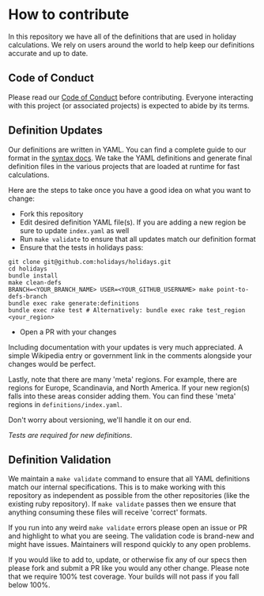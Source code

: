 # How to contribute

In this repository we have all of the definitions that are used in holiday calculations. We rely on users around the world to help keep our definitions accurate and up to date.

## Code of Conduct

Please read our [Code of Conduct](https://github.com/holidays/holidays/blob/master/CODE_OF_CONDUCT.md) before contributing. Everyone interacting with this project (or associated projects) is expected to abide by its terms.

## Definition Updates

Our definitions are written in YAML. You can find a complete guide to our format in the [syntax docs](SYNTAX.md). We take the YAML definitions and generate final definition files in the various projects that are loaded at runtime for fast calculations.

Here are the steps to take once you have a good idea on what you want to change:

* Fork this repository
* Edit desired definition YAML file(s). If you are adding a new region be sure to update `index.yaml` as well
* Run `make validate` to ensure that all updates match our definition format
* Ensure that the tests in holidays pass:
```
git clone git@github.com:holidays/holidays.git
cd holidays
bundle install
make clean-defs
BRANCH=<YOUR_BRANCH_NAME> USER=<YOUR_GITHUB_USERNAME> make point-to-defs-branch
bundle exec rake generate:definitions
bundle exec rake test # Alternatively: bundle exec rake test_region <your_region>
```
* Open a PR with your changes

Including documentation with your updates is very much appreciated. A simple Wikipedia entry or government link in the comments alongside your changes would be perfect.

Lastly, note that there are many 'meta' regions. For example, there are regions for Europe, Scandinavia, and North America. If your new region(s) falls into these areas consider adding them. You can find these 'meta' regions in `definitions/index.yaml`.

Don't worry about versioning, we'll handle it on our end.

*Tests are required for new definitions*.

## Definition Validation

We maintain a `make validate` command to ensure that all YAML definitions match our internal specifications. This is to make working with this repository as independent as possible from the other repositories (like the existing ruby repository). If `make validate` passes then we ensure that anything consuming these files will receive 'correct' formats.

If you run into any weird `make validate` errors please open an issue or PR and highlight to what you are seeing. The validation code is brand-new and might have issues. Maintainers will respond quickly to any open problems.

If you would like to add to, update, or otherwise fix any of our specs then please fork and submit a PR like you would any other change. Please note that we require 100% test coverage. Your builds will not pass if you fall below 100%.
